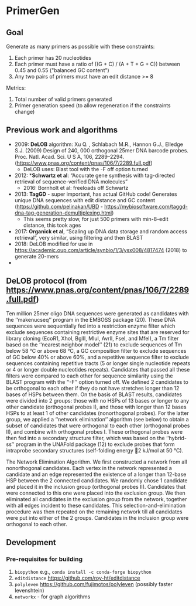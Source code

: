 # PrimerGen

## Goal
Generate as many primers as possible with these constraints:

1. Each primer has 20 nucleotides
1. Each primer must have a ratio of ((G + C) / (A + T + G + C)) between 0.45 and 0.55 ("balanced GC content")
1. Any two pairs of primers must have an edit distance >= 8

Metrics:

1. Total number of valid primers generated 
2. Primer generation speed (to allow regeneration if the constraints change)

## Previous work and algorithms
- 2009: **DeLOB** algorithm: Xu Q. , Schlabach M.R., Hannon G.J., Elledge S.J. (2009) Design of 240, 000 orthogonal 25mer DNA barcode probes. Proc. Natl. Acad. Sci. U S A, 106, 2289–2294. (https://www.pnas.org/content/pnas/106/7/2289.full.pdf)
  - DeLOB uses: Blast tool with the -F off option turned
- 2012: ***Schwartz et al**: “Accurate gene synthesis with tag-directed retrieval of sequence-verified DNA molecules” 
  - 2016: Bornholt et al: freeloads off Schwartz
- 2013: **TagGD** - super important, has actual GitHub code! Generates unique DNA sequences with edit distance and GC content (https://github.com/pelinakan/UBD - https://mybiosoftware.com/taggd-dna-tag-generation-demultiplexing.html) 
  - This seems pretty slow, for just 500 primers with min-8-edit distance, this took ages
- 2017: **Organick et al**, “Scaling up DNA data storage and random access retrieval”, very similar, using filtering and then BLAST 
- 2018: DeLOB modified for use in https://academic.oup.com/article/synbio/1/3/ysx008/4817474 (2018) to generate 20-mers 
- 

## DeLOB protocol (from https://www.pnas.org/content/pnas/106/7/2289.full.pdf)

Ten million 25mer oligo DNA sequences were generated
as candidates with the ‘‘makenucseq’’ program in the EMBOSS package (20).
These DNA sequences were sequentially fed into a restriction enzyme filter
which exclude sequences containing restrictive enzyme sites that are reserved
for library cloning (EcoR1, XhoI, BglII, MluI, AvrII, FseI, and MfeI), a Tm filter
based on the ‘‘nearest neighbor model’’ (21) to exclude sequences of Tm below
58 °C or above 68 °C, a GC composition filter to exclude sequences of GC below
40% or above 60%, and a repetitive sequence filter to exclude sequences
containing repetitive tracts (5 or longer single nucleotide repeats or 4 or
longer double nucleotides repeats). Candidates that passed all these filters
were compared to each other for sequence similarity using the BLAST program
with the ‘‘-F’’ option turned off. We defined 2 candidates to be orthogonal
to each other if they do not have stretches longer than 12 bases of HSPs
between them. On the basis of BLAST results, candidates were divided into 2
groups: those with no HSPs of 13 bases or longer to any other candidate
(orthogonal probes I), and those with longer than 12 bases HSPs to at least 1
of other candidates (nonorthogonal probes). For the latter group, we applied
a ‘‘network elimination’’ algorithm (see below) to obtain a subset of candidates that were orthogonal to each other (orthogonal probes II), and combine
with orthogonal probes I. These orthogonal probes were then fed into a
secondary structure filter, which was based on the ‘‘hybrid-ss’’ program in the
UNAFold package (12) to exclude probes that form intraprobe secondary
structures (self-folding energy  2 kJ/mol at 50 °C).

The Network Elimination Algorithm. We first constructed a network from all
nonorthogonal candidates. Each vertex in the network represented a candidate
and an edge represented the existence of a longer than 12-base HSP between the
2 connected candidates. We randomly chose 1 candidate and placed it in the
inclusion group (orthogonal probes II). Candidates that were connected to this
one were placed into the exclusion group. We then eliminated all candidates in
the exclusion group from the network, together with all edges incident to these
candidates. This selection-and-elimination procedure was then repeated on the
remaining network till all candidates were put into either of the 2 groups.
Candidates in the inclusion group were orthogonal to each other.

## Development
### Pre-requisites for building
1. `biopython` e.g., `conda install -c conda-forge biopython`
2. `editdistance` https://github.com/roy-ht/editdistance
3. `polyleven` https://github.com/fujimotos/polyleven (possibly faster levenshtein)
4. `networkx` - for graph algorithms



